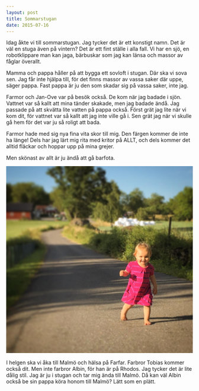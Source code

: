 ```yaml
---
layout: post
title: Sommarstugan
date: 2015-07-16
---
```


Idag åkte vi till sommarstugan. Jag tycker det är ett konstigt namn. Det är väl en stuga även på vintern? Det är ett fint ställe i alla fall. Vi har en sjö, en robotklippare man kan jaga, bärbuskar som jag kan länsa och massor av fåglar överallt.

Mamma och pappa håller på att bygga ett sovloft i stugan. Där ska vi sova sen. Jag får inte hjälpa till, för det finns massor av vassa saker där uppe, säger pappa. Fast pappa är ju den som skadar sig på vassa saker, inte jag.

Farmor och Jan-Ove var på besök också. De kom när jag badade i sjön. Vattnet var så kallt att mina tänder skakade, men jag badade ändå. Jag passade på att skvätta lite vatten på pappa också. Först grät jag lite när vi kom dit, för vattnet var så kallt att jag inte ville gå i. Sen grät jag när vi skulle gå hem för det var ju så roligt att bada.

Farmor hade med sig nya fina vita skor till mig. Den färgen kommer de inte ha länge! Dels har jag lärt mig rita med kritor på ALLT, och dels kommer det alltid fläckar och hoppar upp på mina grejer.

Men skönast av allt är ju ändå att gå barfota.

![bild](/images/2015-07-16.jpg)

I helgen ska vi åka till Malmö och hälsa på Farfar. Farbror Tobias kommer också dit. Men inte farbror Albin, för han är på Rhodos. Jag tycker det är lite dålig stil. Jag är ju i stugan och tar mig ända till Malmö. Då kan väl Albin också be sin pappa köra honom till Malmö? Lätt som en plätt.
